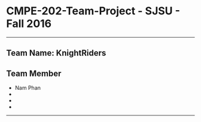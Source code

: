 # CMPE-202-Team-Project - SJSU - Fall 2016
---
## Team Name: **KnightRiders**

## Team Member
* Nam Phan
*
*
*

---
